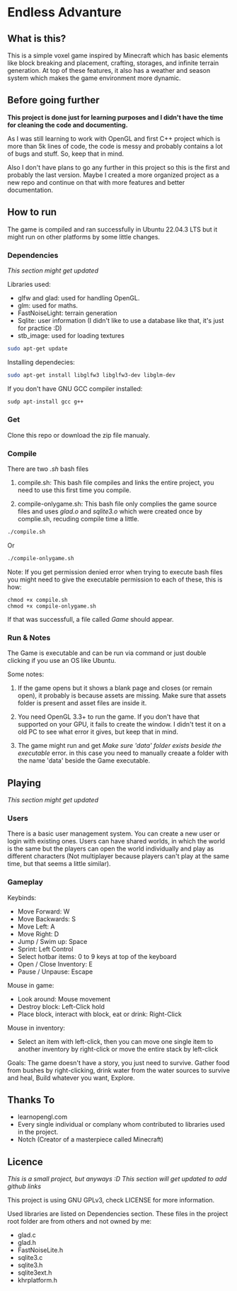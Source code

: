 # Endless Advanture

## What is this?

This is a simple voxel game inspired by Minecraft which has basic elements like block breaking and placement, crafting, storages, and infinite terrain generation. At top of these features, it also has a weather and season system which makes the game environment more dynamic.

## Before going further

__This project is done just for learning purposes and I didn't have the time for cleaning the code and documenting.__

As I was still learning to work with OpenGL and first C++ project which is more than 5k lines of code, the code is messy and probably contains a lot of bugs and stuff. So, keep that in mind.

Also I don't have plans to go any further in this project so this is the first and probably the last version. Maybe I created a more organized project as a new repo and continue on that with more features and better documentation.

## How to run

The game is compiled and ran successfully in Ubuntu 22.04.3 LTS but it might run on other platforms by some little changes.

### Dependencies

_This section might get updated_

Libraries used:
- glfw and glad: used for handling OpenGL.
- glm: used for maths.
- FastNoiseLight: terrain generation
- Sqlite: user information (I didn't like to use a database like that, it's just for practice :D)
- stb_image: used for loading textures

```bash
sudo apt-get update
```

Installing dependecies:
```bash
sudo apt-get install libglfw3 libglfw3-dev libglm-dev
```

If you don't have GNU GCC compiler installed:
```bash
sudp apt-install gcc g++
```

### Get

Clone this repo or download the zip file manualy.

### Compile

There are two _.sh_ bash files

1. compile.sh: This bash file compiles and links the entire project, you need to use this first time you compile.

2. compile-onlygame.sh: This bash file only complies the game source files and uses _glad.o_ and _sqlite3.o_ which were created once by complie.sh, recuding compile time a little.

```bash
./compile.sh
```
Or
```bash
./compile-onlygame.sh
```

Note: If you get permission denied error when trying to execute bash files you might need to give the executable permission to each of these, this is how:
```
chmod +x compile.sh
chmod +x compile-onlygame.sh
```

If that was successfull, a file called _Game_ should appear.

### Run & Notes

The Game is executable and can be run via command or just double clicking if you use an OS like Ubuntu.

Some notes:

1. If the game opens but it shows a blank page and closes (or remain open), it probably is because assets are missing. Make sure that assets folder is present and asset files are inside it.

2. You need OpenGL 3.3+ to run the game. If you don't have that supported on your GPU, it fails to create the window. I didn't test it on a old PC to see what error it gives, but keep that in mind.

3. The game might run and get _Make sure 'data' folder exists beside the executable_ error. in this case you need to manually creaate a folder with the name 'data' beside the Game executable.

## Playing

_This section might get updated_

### Users
There is a basic user management system. You can create a new user or login with existing ones. Users can have shared worlds, in which the world is the same but the players can open the world individually and play as different characters (Not multiplayer because players can't play at the same time, but that seems a little similar).

### Gameplay
Keybinds:
- Move Forward: W
- Move Backwards: S
- Move Left: A
- Move Right: D
- Jump / Swim up: Space
- Sprint: Left Control
- Select hotbar items: 0 to 9 keys at top of the keyboard
- Open / Close Inventory: E
- Pause / Unpause: Escape

Mouse in game:
- Look around: Mouse movement
- Destroy block: Left-Click hold
- Place block, interact with block, eat or drink: Right-Click

Mouse in inventory:
- Select an item with left-click, then you can move one single item to another inventory by right-click or move the entire stack by left-click

Goals:
The game doesn't have a story, you just need to survive. Gather food from bushes by right-clicking, drink water from the water sources to survive and heal, Build whatever you want, Explore.

## Thanks To

- learnopengl.com
- Every single individual or complany whom contributed to libraries used in the project.
- Notch (Creator of a masterpiece called Minecraft)

## Licence 

_This is a small project, but anyways :D_
_This section will get updated to add github links_

This project is using GNU GPLv3, check LICENSE for more information.

Used libraries are listed on Dependencies section.
These files in the project root folder are from others and not owned by me:
- glad.c
- glad.h
- FastNoiseLite.h
- sqlite3.c
- sqlite3.h
- sqlite3ext.h
- khrplatform.h

